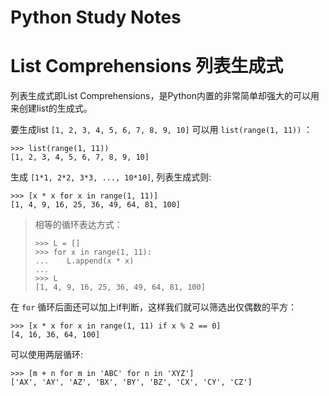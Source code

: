 # Python Study Notes



# List Comprehensions 列表生成式

列表生成式即List Comprehensions，是Python内置的非常简单却强大的可以用来创建list的生成式。

要生成list `[1, 2, 3, 4, 5, 6, 7, 8, 9, 10]` 可以用 `list(range(1, 11))` ：

```
>>> list(range(1, 11))
[1, 2, 3, 4, 5, 6, 7, 8, 9, 10]
```



生成 `[1*1, 2*2, 3*3, ..., 10*10]`, 列表生成式则:

```
>>> [x * x for x in range(1, 11)]
[1, 4, 9, 16, 25, 36, 49, 64, 81, 100]
```

> 相等的循环表达方式：
>
> ```
> >>> L = []
> >>> for x in range(1, 11):
> ...    L.append(x * x)
> ...
> >>> L
> [1, 4, 9, 16, 25, 36, 49, 64, 81, 100]
> ```



在 `for` 循环后面还可以加上if判断，这样我们就可以筛选出仅偶数的平方：

```
>>> [x * x for x in range(1, 11) if x % 2 == 0]
[4, 16, 36, 64, 100]
```
可以使用两层循环:

```
>>> [m + n for m in 'ABC' for n in 'XYZ']
['AX', 'AY', 'AZ', 'BX', 'BY', 'BZ', 'CX', 'CY', 'CZ']
```